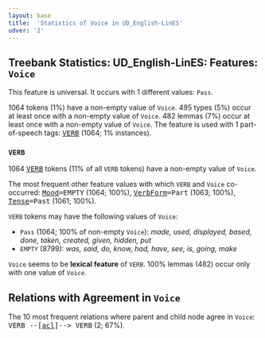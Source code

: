 ```yaml
---
layout: base
title:  'Statistics of Voice in UD_English-LinES'
udver: '2'
---
```


## Treebank Statistics: UD_English-LinES: Features: `Voice`

This feature is universal.
It occurs with 1 different values: `Pass`.

1064 tokens (1%) have a non-empty value of `Voice`.
495 types (5%) occur at least once with a non-empty value of `Voice`.
482 lemmas (7%) occur at least once with a non-empty value of `Voice`.
The feature is used with 1 part-of-speech tags: <tt><a href="en_lines-pos-VERB.html">VERB</a></tt> (1064; 1% instances).

### `VERB`

1064 <tt><a href="en_lines-pos-VERB.html">VERB</a></tt> tokens (11% of all `VERB` tokens) have a non-empty value of `Voice`.

The most frequent other feature values with which `VERB` and `Voice` co-occurred: <tt><a href="en_lines-feat-Mood.html">Mood</a></tt><tt>=EMPTY</tt> (1064; 100%), <tt><a href="en_lines-feat-VerbForm.html">VerbForm</a></tt><tt>=Part</tt> (1063; 100%), <tt><a href="en_lines-feat-Tense.html">Tense</a></tt><tt>=Past</tt> (1061; 100%).

`VERB` tokens may have the following values of `Voice`:

* `Pass` (1064; 100% of non-empty `Voice`): <em>made, used, displayed, based, done, taken, created, given, hidden, put</em>
* `EMPTY` (8799): <em>was, said, do, know, had, have, see, is, going, make</em>

`Voice` seems to be **lexical feature** of `VERB`. 100% lemmas (482) occur only with one value of `Voice`.

## Relations with Agreement in `Voice`

The 10 most frequent relations where parent and child node agree in `Voice`:
<tt>VERB --[<tt><a href="en_lines-dep-acl.html">acl</a></tt>]--> VERB</tt> (2; 67%).

